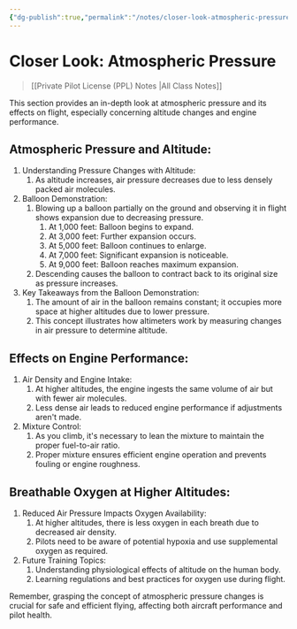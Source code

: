 ```yaml
---
{"dg-publish":true,"permalink":"/notes/closer-look-atmospheric-pressure/","title":"Closer Look: Atmospheric Pressure","tags":["aviation","classnotes"]}
---
```



# Closer Look: Atmospheric Pressure
> [[Private Pilot License (PPL) Notes \|All Class Notes]]

This section provides an in-depth look at atmospheric pressure and its effects on flight, especially concerning altitude changes and engine performance.

## Atmospheric Pressure and Altitude:

1. Understanding Pressure Changes with Altitude:
    1. As altitude increases, air pressure decreases due to less densely packed air molecules.
2. Balloon Demonstration:
    1. Blowing up a balloon partially on the ground and observing it in flight shows expansion due to decreasing pressure.
        1. At 1,000 feet: Balloon begins to expand.
        2. At 3,000 feet: Further expansion occurs.
        3. At 5,000 feet: Balloon continues to enlarge.
        4. At 7,000 feet: Significant expansion is noticeable.
        5. At 9,000 feet: Balloon reaches maximum expansion.
    2. Descending causes the balloon to contract back to its original size as pressure increases.
3. Key Takeaways from the Balloon Demonstration:
    1. The amount of air in the balloon remains constant; it occupies more space at higher altitudes due to lower pressure.
    2. This concept illustrates how altimeters work by measuring changes in air pressure to determine altitude.

## Effects on Engine Performance:

1. Air Density and Engine Intake:
    1. At higher altitudes, the engine ingests the same volume of air but with fewer air molecules.
    2. Less dense air leads to reduced engine performance if adjustments aren't made.
2. Mixture Control:
    1. As you climb, it's necessary to lean the mixture to maintain the proper fuel-to-air ratio.
    2. Proper mixture ensures efficient engine operation and prevents fouling or engine roughness.

## Breathable Oxygen at Higher Altitudes:

1. Reduced Air Pressure Impacts Oxygen Availability:
    1. At higher altitudes, there is less oxygen in each breath due to decreased air density.
    2. Pilots need to be aware of potential hypoxia and use supplemental oxygen as required.
2. Future Training Topics:
    1. Understanding physiological effects of altitude on the human body.
    2. Learning regulations and best practices for oxygen use during flight.

Remember, grasping the concept of atmospheric pressure changes is crucial for safe and efficient flying, affecting both aircraft performance and pilot health.